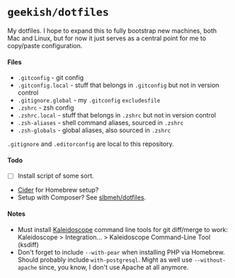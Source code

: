# `geekish/dotfiles`

My dotfiles. I hope to expand this to fully bootstrap new machines, both Mac and Linux, but for now it just serves as a central point for me to copy/paste configuration.

#### Files

- `.gitconfig` - git config
- `.gitconfig.local` - stuff that belongs in `.gitconfig` but not in version control
- `.gitignore.global` - my `.gitconfig` `excludesfile`
- `.zshrc` - zsh config
- `.zshrc.local` - stuff that belongs in `.zshrc` but not in version control
- `.zsh-aliases` - shell command aliases, sourced in `.zshrc`
- `.zsh-globals` - global aliases, also sourced in `.zshrc`

`.gitignore` and `.editorconfig` are local to this repository.

#### Todo

- [ ] Install script of some sort.
 - [Cider](//github.com/msanders/cider) for Homebrew setup?
 - Setup with Composer? See  [slbmeh/dotfiles](//github.com/slbmeh/dotfiles).

#### Notes

- Must install [Kaleidoscope](//kaleidoscopeapp.com) command line tools for git diff/merge to work:
        Kaleidoscope > Integration... > Kaleidoscope Command-Line Tool (ksdiff)
- Don't forget to include `--with-pear` when installing PHP via Homebrew. Should probably include `with-postgresql`. Might as well use `--without-apache` since, you know, I don't use Apache at all anymore.
